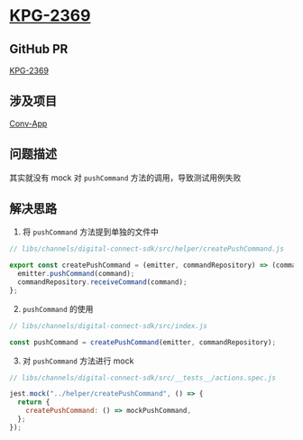 # [KPG-2369](https://talkdesk.atlassian.net/browse/KPG-2369)

## GitHub PR

[KPG-2369](https://github.com/Talkdesk/conversation-app/pull/4060)

## 涉及项目

[Conv-App](https://github.com/Talkdesk/conversation-app)

## 问题描述

其实就没有 mock 对 `pushCommand` 方法的调用，导致测试用例失败

## 解决思路

1. 将 `pushCommand` 方法提到单独的文件中

```js
// libs/channels/digital-connect-sdk/src/helper/createPushCommand.js

export const createPushCommand = (emitter, commandRepository) => (command) => {
  emitter.pushCommand(command);
  commandRepository.receiveCommand(command);
};
```

2. `pushCommand` 的使用

```js
// libs/channels/digital-connect-sdk/src/index.js

const pushCommand = createPushCommand(emitter, commandRepository);
```

3. 对 `pushCommand` 方法进行 mock

```js
// libs/channels/digital-connect-sdk/src/__tests__/actions.spec.js

jest.mock("../helper/createPushCommand", () => {
  return {
    createPushCommand: () => mockPushCommand,
  };
});
```
